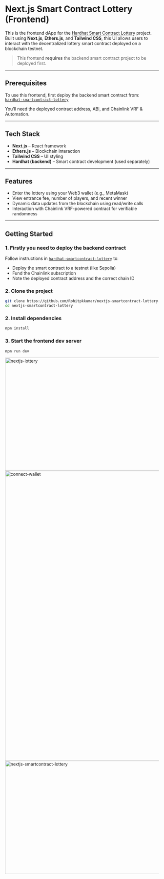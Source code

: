 # Next.js Smart Contract Lottery (Frontend)

This is the frontend dApp for the [Hardhat Smart Contract Lottery](https://github.com/Rohitpkkumar/hardhat-smartcontract-lottery) project.  
Built using **Next.js**, **Ethers.js**, and **Tailwind CSS**, this UI allows users to interact with the decentralized lottery smart contract deployed on a blockchain testnet.

> This frontend **requires** the backend smart contract project to be deployed first.

---

##  Prerequisites

To use this frontend, first deploy the backend smart contract from:  
 [`hardhat-smartcontract-lottery`](https://github.com/Rohitpkkumar/hardhat-smartcontract-lottery)

You’ll need the deployed contract address, ABI, and Chainlink VRF & Automation.

---

## Tech Stack

- **Next.js** – React framework
- **Ethers.js** – Blockchain interaction
- **Tailwind CSS** – UI styling
- **Hardhat (backend)** – Smart contract development (used separately)

---

## Features

-  Enter the lottery using your Web3 wallet (e.g., MetaMask)
-  View entrance fee, number of players, and recent winner
-  Dynamic data updates from the blockchain using read/write calls
-  Interaction with Chainlink VRF-powered contract for verifiable randomness

---

##  Getting Started

### 1. Firstly you need to deploy the backend contract

Follow instructions in [`hardhat-smartcontract-lottery`](https://github.com/Rohitpkkumar/hardhat-smartcontract-lottery) to:

- Deploy the smart contract to a testnet (like Sepolia)
- Fund the Chainlink subscription
- Note the deployed contract address and the correct chain ID

### 2. Clone the project

```bash
git clone https://github.com/Rohitpkkumar/nextjs-smartcontract-lottery.git
cd nextjs-smartcontract-lottery
```

### 2. Install dependencies

```bash
npm install
```

### 3. Start the frontend dev server

```bash
npm run dev
```



<img width="1679" height="370" alt="nextjs-lottery" src="https://github.com/user-attachments/assets/671868b8-bfd4-47e7-a9cc-dd0fe36d60e7" />




<img width="1679" height="948" alt="connect-wallet" src="https://github.com/user-attachments/assets/402dbd0a-11ac-4dc2-97d1-fb4c6929d4f1" />




<img width="1679" height="370" alt="nextjs-smartcontract-lottery" src="https://github.com/user-attachments/assets/f63ec51b-5b0b-4bee-9853-b2baf5ef3727" />




